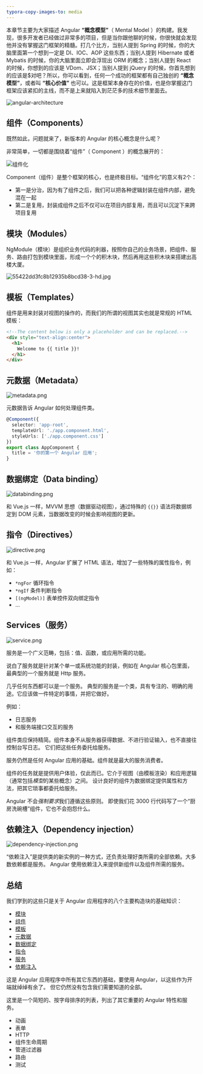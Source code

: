 ```yaml
---
typora-copy-images-to: media
---
```


本章节主要为大家描述 Angular **“概念模型”**（ Mental Model ）的构建。我发现，很多开发者已经做过非常多的项目，但是当你跟他聊的时候，你很快就会发现他并没有掌握这门框架的精髓。打几个比方，当别人提到 Spring 的时候，你的大脑里面第一个想到一定是 DI、IOC、AOP 这些东西；当别人提到 Hibernate 或者 Mybatis 的时候，你的大脑里面立即会浮现出 ORM 的概念；当别人提到 React 的时候，你想到的应该是 VDom、JSX；当别人提到 jQuery 的时候，你首先想到的应该是$对吧？所以，你可以看到，任何一个成功的框架都有自己独创的 **“概念模型”**，或者叫 **“核心价值”** 也可以。这是框架本身存在的价值，也是你掌握这门框架应该紧扣的主线，而不是上来就陷入到茫茫多的技术细节里面去。



![angular-architecture](https://angular.io/generated/images/guide/architecture/overview2.png)

## 组件（Components）

既然如此，问题就来了，新版本的 Angular 的核心概念是什么呢？

非常简单，一切都是围绕着“组件”（ Component ）的概念展开的：

![组件化](./media/组件化.jpg)

Component（组件）是整个框架的核心，也是终极目标。“组件化”的意义有2个：

- 第一是分治，因为有了组件之后，我们可以把各种逻辑封装在组件内部，避免混在一起
- 第二是复用，封装成组件之后不仅可以在项目内部复用，而且可以沉淀下来跨项目复用

## 模块（Modules）

NgModule（模块）是组织业务代码的利器，按照你自己的业务场景，把组件、服务、路由打包到模块里面，形成一个个的积木块，然后再用这些积木块来搭建出高楼大厦。

![55422dd3fc8b12935b8bcd38-3-hd.jpg](./media/55422dd3fc8b12935b8bcd38-3-hd.jpg)

## 模板（Templates）

组件是用来封装对视图的操作的，而我们的所谓的视图其实也就是常规的 HTML 模板：

```html
<!--The content below is only a placeholder and can be replaced.-->
<div style="text-align:center">
  <h1>
    Welcome to {{ title }}!
  </h1>
</div>
```



## 元数据（Metadata）

![metadata.png](./media/metadata.png)

元数据告诉 Angular 如何处理组件类。

```typescript
@Component({
  selector: 'app-root',
  templateUrl: './app.component.html',
  styleUrls: ['./app.component.css']
})
export class AppComponent {
  title = '你的第一个 Angular 应用';
}
```

## 数据绑定（Data binding）

![databinding.png](./media/databinding.png)

和 Vue.js 一样，MVVM 思想（数据驱动视图），通过特殊的 `{{}}` 语法将数据绑定到 DOM 元素，当数据改变的时候会影响视图的更新。

## 指令（Directives）

![directive.png](./media/directive.png)

和 Vue.js 一样，Angular 扩展了 HTML 语法，增加了一些特殊的属性指令，例如：

- `*ngFor` 循环指令
- `*ngIf` 条件判断指令
- `[(ngModel)]` 表单控件双向绑定指令
- ...

## Services（服务）

![service.png](./media/service.png)

服务是一个广义范畴，包括：值、函数，或应用所需的功能。

说白了服务就是针对某个单一或系统功能的封装，例如在 Angular 核心包里面，最典型的一个服务就是 Http 服务。

几乎任何东西都可以是一个服务。 典型的服务是一个类，具有专注的、明确的用途。它应该做一件特定的事情，并把它做好。

例如：

- 日志服务
- 和服务端接口交互的服务

组件类应保持精简。组件本身不从服务器获得数据、不进行验证输入，也不直接往控制台写日志。 它们把这些任务委托给服务。

服务仍然是任何 Angular 应用的基础。组件就是最大的服务消费者。

组件的任务就是提供用户体验，仅此而已。它介于视图（由模板渲染）和应用逻辑（通常包括*模型*的某些概念）之间。 设计良好的组件为数据绑定提供属性和方法，把其它琐事都委托给服务。

Angular 不会*强制要求*我们遵循这些原则。 即使我们花 3000 行代码写了一个“厨房洗碗槽”组件，它也不会抱怨什么。

## 依赖注入（Dependency injection）

![dependency-injection.png](./media/dependency-injection.png)

“依赖注入”是提供类的新实例的一种方式，还负责处理好类所需的全部依赖。大多数依赖都是服务。 Angular 使用依赖注入来提供新组件以及组件所需的服务。

## 总结

我们学到的这些只是关于 Angular 应用程序的八个主要构造块的基础知识：

- [模块](https://angular.cn/guide/architecture#modules)
- [组件](https://angular.cn/guide/architecture#components)
- [模板](https://angular.cn/guide/architecture#templates)
- [元数据](https://angular.cn/guide/architecture#metadata)
- [数据绑定](https://angular.cn/guide/architecture#data-binding)
- [指令](https://angular.cn/guide/architecture#directives)
- [服务](https://angular.cn/guide/architecture#services)
- [依赖注入](https://angular.cn/guide/architecture#dependency-injection)

这是 Angular 应用程序中所有其它东西的基础，要使用 Angular，以这些作为开端就绰绰有余了。 但它仍然没有包含我们需要知道的全部。

这里是一个简短的、按字母排序的列表，列出了其它重要的 Angular 特性和服务。

- 动画
- 表单
- HTTP
- 组件生命周期
- 管道过滤器
- 路由
- 测试

